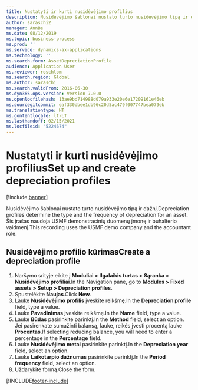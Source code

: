 ```yaml
---
title: Nustatyti ir kurti nusidėvėjimo profilius
description: Nusidėvėjimo šablonai nustato turto nusidėvėjimo tipą ir dažnį.
author: saraschi2
manager: AnnBe
ms.date: 08/12/2019
ms.topic: business-process
ms.prod: ''
ms.service: dynamics-ax-applications
ms.technology: ''
ms.search.form: AssetDepreciationProfile
audience: Application User
ms.reviewer: roschlom
ms.search.region: Global
ms.author: saraschi
ms.search.validFrom: 2016-06-30
ms.dyn365.ops.version: Version 7.0.0
ms.openlocfilehash: 13ae9bd714988d079a933e20e6e17209161e46eb
ms.sourcegitcommit: eaf330dbee1db96c20d5ac479f007747bea079eb
ms.translationtype: HT
ms.contentlocale: lt-LT
ms.lasthandoff: 02/15/2021
ms.locfileid: "5224674"
---
```

# <a name="set-up-and-create-depreciation-profiles"></a><span data-ttu-id="7aecd-103">Nustatyti ir kurti nusidėvėjimo profilius</span><span class="sxs-lookup"><span data-stu-id="7aecd-103">Set up and create depreciation profiles</span></span>

[!include [banner](../../includes/banner.md)]

<span data-ttu-id="7aecd-104">Nusidėvėjimo šablonai nustato turto nusidėvėjimo tipą ir dažnį.</span><span class="sxs-lookup"><span data-stu-id="7aecd-104">Depreciation profiles determine the type and the frequency of depreciation for an asset.</span></span>   <span data-ttu-id="7aecd-105">Šis įrašas naudoja USMF demonstracinių duomenų įmonę ir buhalterio vaidmenį.</span><span class="sxs-lookup"><span data-stu-id="7aecd-105">This recording uses the USMF demo company and the accountant role.</span></span>


## <a name="create-a-depreciation-profile"></a><span data-ttu-id="7aecd-106">Nusidėvėjimo profilio kūrimas</span><span class="sxs-lookup"><span data-stu-id="7aecd-106">Create a depreciation profile</span></span>
1. <span data-ttu-id="7aecd-107">Naršymo srityje eikite į **Moduliai > Ilgalaikis turtas > Sąranka > Nusidėvėjimo profiliai**.</span><span class="sxs-lookup"><span data-stu-id="7aecd-107">In the Navigation pane, go to **Modules > Fixed assets > Setup > Depreciation profiles**.</span></span>
2. <span data-ttu-id="7aecd-108">Spustelėkite **Naujas**.</span><span class="sxs-lookup"><span data-stu-id="7aecd-108">Click **New**.</span></span>
3. <span data-ttu-id="7aecd-109">Lauke **Nusidėvėjimo profilis** įveskite reikšmę.</span><span class="sxs-lookup"><span data-stu-id="7aecd-109">In the **Depreciation profile** field, type a value.</span></span>
4. <span data-ttu-id="7aecd-110">Lauke **Pavadinimas** įveskite reikšmę.</span><span class="sxs-lookup"><span data-stu-id="7aecd-110">In the **Name** field, type a value.</span></span>
5. <span data-ttu-id="7aecd-111">Lauke **Būdas** pasirinkite parinktį.</span><span class="sxs-lookup"><span data-stu-id="7aecd-111">In the **Method** field, select an option.</span></span> <span data-ttu-id="7aecd-112">Jei pasirenkate sumažinti balansą, lauke, reikės įvesti procentą lauke **Procentas**.</span><span class="sxs-lookup"><span data-stu-id="7aecd-112">If selecting reducing balance, you will need to enter a percentage in the **Percentage** field.</span></span>  
6. <span data-ttu-id="7aecd-113">Lauke **Nusidėvėjimo metai** pasirinkite parinktį.</span><span class="sxs-lookup"><span data-stu-id="7aecd-113">In the **Depreciation year** field, select an option.</span></span>
7. <span data-ttu-id="7aecd-114">Lauke **Laikotarpio dažnumas** pasirinkite parinktį.</span><span class="sxs-lookup"><span data-stu-id="7aecd-114">In the **Period frequency** field, select an option.</span></span>
8. <span data-ttu-id="7aecd-115">Uždarykite formą.</span><span class="sxs-lookup"><span data-stu-id="7aecd-115">Close the form.</span></span>



[!INCLUDE[footer-include](../../../includes/footer-banner.md)]
